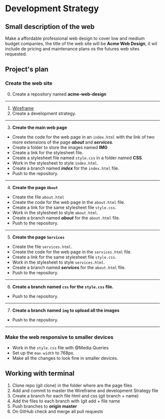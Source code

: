 # Development Strategy

## Small description of the web

Make a affordable professional web design to cover low and medium budget companies, the title of the web site will be **Acme Web Design**, it wil include de pricing and maintenance plans os the futures web sites requested.

## Project's plan

### Create the web site

0. Create a repository named **acme-web-design**

---

1. [Wireframe](img/wireframe_acme_page.jpg)
2. Create a development strategy.

---

3. **Create the main web page**

- Create the code for the web page in an `index.html` with the link of two more extensions of the page **_about_** and **_services_**.
- Create a folder to store the images named **IMG**
- Create a link for the stylesheet file.
- Create a stylesheet file named `style.css` in a folder named **CSS**.
- Work in the stylesheet to style `ìndex.html`.
- Create a branch named **_index_** for the `index.html` file.
- Push to the repository.

---

4. **Create the page `About`**

- Create the file `about.html`
- Create the code for the web page in the `about.html` file.
- Create a link for the same stylesheet file `style.css`.
- Work in the stylesheet to style `about.html`.
- Create a branch named **_about_** for the `about.html` file.
- Push to the repository.

---

5. **Create the page `Services`**

- Create the file `services.html`.
- Create the code for the web page in the `services.html` file.
- Create a link for the same stylesheet file `style.css`.
- Work in the stylesheet to style `services.html`.
- Create a branch named **_services_** for the `about.html` file.
- Push to the repository.

---

6. **Create a branch named `css` for the `style.css` file.**

- Push to the repository.

---

7. **Create a branch named `img` to upload all the images**

- Push to the repository.

---

### Make the web responsive to smaller devices

- Work in the `style.css` file with @Media Queries
- Set up the `max-width` to 768px.
- Make all the changes to look fine in smaller devices.

## Working with terminal

1. Clone repo (git clone) in the folder where are the page files
2. Add and commit to master the Wireframe and development Strategy file
3. Create a branch for each file html and css (git branch + name)
4. Add the files to each branch with (git add + file name
5. Push branches to **origin master**
6. On GitHub check and merge all pull requests
